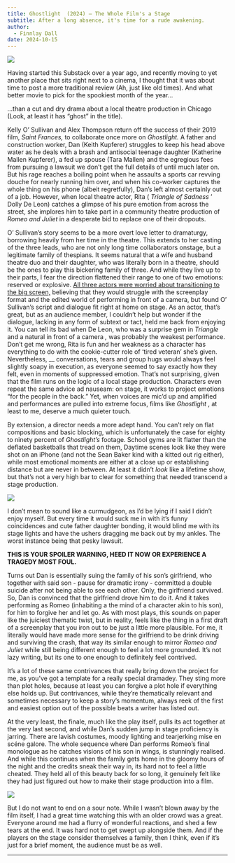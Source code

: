 ```yaml
---
title: Ghostlight  (2024) – The Whole Film's a Stage
subtitle: After a long absence, it's time for a rude awakening.
author:
  - Finnlay Dall
date: 2024-10-15
---
```

[![](https://substackcdn.com/image/fetch/w_1456,c_limit,f_auto,q_auto:good,fl_progressive:steep/https%3A%2F%2Fsubstack-post-media.s3.amazonaws.com%2Fpublic%2Fimages%2F348d24ca-1561-477b-81f6-5688a056697f_3840x2160.jpeg)](https://substackcdn.com/image/fetch/f_auto,q_auto:good,fl_progressive:steep/https%3A%2F%2Fsubstack-post-media.s3.amazonaws.com%2Fpublic%2Fimages%2F348d24ca-1561-477b-81f6-5688a056697f_3840x2160.jpeg)

Having started this Substack over a year ago, and recently moving to yet another place that sits right next to a cinema, I thought that it was about time to post a more traditional review (Ah, just like old times). And what better movie to pick for the spookiest month of the year…

…than a cut and dry drama about a local theatre production in Chicago (Look, at least it has “ghost” in the title). 

Kelly O’ Sullivan and Alex Thompson return off the success of their 2019 film, _Saint Frances,_ to collaborate once more on _Ghostlight._ A father and construction worker, Dan (Keith Kupferer) struggles to keep his head above water as he deals with a brash and antisocial teenage daughter (Katherine Mallen Kupferer), a fed up spouse (Tara Mallen) and the egregious fees from pursuing a lawsuit we don’t get the full details of until much later on. But his rage reaches a boiling point when he assaults a sports car revving douche for nearly running him over, and when his co-worker captures the whole thing on his phone (albeit regretfully), Dan’s left almost certainly out of a job. However, when local theatre actor, Rita ( _Triangle of Sadness_ ’ Dolly De Leon) catches a glimpse of his pure emotion from across the street, she implores him to take part in a community theatre production of _Romeo and Juliet_ in a desperate bid to replace one of their dropouts.

O’ Sullivan’s story seems to be a more overt love letter to dramaturgy, borrowing heavily from her time in the theatre. This extends to her casting of the three leads, who are not only long time collaborators onstage, but a legitimate family of thespians. It seems natural that a wife and husband theatre duo and their daughter, who was literally born in a theatre, should be the ones to play this bickering family of three. And while they live up to their parts, I fear the direction flattened their range to one of two emotions: reserved or explosive. [All three actors were worried about transitioning to the big screen,](https://cinemafemme.com/2024/06/10/this-is-our-family-tara-mallen-keith-kupferer-and-katherine-mallen-kupferer-on-ghostlight/) believing that they would struggle with the screenplay format and the edited world of performing in front of a camera, but found O’ Sullivan’s script and dialogue fit right at home on stage. As an actor, that’s great, but as an audience member, I couldn’t help but wonder if the dialogue, lacking in any form of subtext or tact, held me back from enjoying it. You can tell its bad when De Leon, who was a surprise gem in _Triangle_ and a natural in front of a camera _,_ was probably the weakest performance. Don’t get me wrong, Rita is fun and her weakness as a character has everything to do with the cookie-cutter role of ‘tired veteran’ she’s given. Nevertheless, __ conversations, tears and group hugs would always feel slightly soapy in execution, as everyone seemed to say exactly how they felt, even in moments of suppressed emotion. That’s not surprising, given that the film runs on the logic of a local stage production. Characters even repeat the same advice ad nauseam: on stage, it works to project emotions “for the people in the back.” Yet, when voices are mic’d up and amplified and performances are pulled into extreme focus, films like _Ghostlight_ , at least to me, deserve a much quieter touch.

By extension, a director needs a more adept hand. You can’t rely on flat compositions and basic blocking, which is unfortunately the case for eighty to ninety percent of _Ghostlight’s_ footage. School gyms are lit flatter than the deflated basketballs that tread on them, Daytime scenes look like they were shot on an iPhone (and not the Sean Baker kind with a kitted out rig either), while most emotional moments are either at a close up or establishing distance but are never in between. At least it didn’t _look_ like a lifetime show, but that’s not a very high bar to clear for something that needed transcend a stage production.

[![](https://substackcdn.com/image/fetch/w_1456,c_limit,f_auto,q_auto:good,fl_progressive:steep/https%3A%2F%2Fsubstack-post-media.s3.amazonaws.com%2Fpublic%2Fimages%2F05ecf2fa-64ed-4f6e-91ad-1df3577b5641_1920x1080.jpeg)](https://substackcdn.com/image/fetch/f_auto,q_auto:good,fl_progressive:steep/https%3A%2F%2Fsubstack-post-media.s3.amazonaws.com%2Fpublic%2Fimages%2F05ecf2fa-64ed-4f6e-91ad-1df3577b5641_1920x1080.jpeg)

I don’t mean to sound like a curmudgeon, as I’d be lying if I said I didn’t enjoy myself. But every time it would suck me in with it’s funny coincidences and cute father daughter bonding, it would blind me with its stage lights and have the ushers dragging me back out by my ankles. The worst instance being that pesky lawsuit.

 **THIS IS YOUR SPOILER WARNING, HEED IT NOW OR EXPERIENCE A TRAGEDY MOST FOUL.**

Turns out Dan is essentially suing the family of his son’s girlfriend, who together with said son - pause for dramatic irony - committed a double suicide after not being able to see each other. Only, the girlfriend survived. So, Dan is convinced that the girlfriend drove him to do it. And it takes performing as Romeo (inhabiting a the mind of a character akin to his son), for him to forgive her and let go. As with most plays, this sounds on paper like the juiciest thematic twist, but in reality, feels like the thing in a first draft of a screenplay that you iron out to be just a little more plausible. For me, it literally would have made more sense for the girlfriend to be drink driving and surviving the crash, that way its similar enough to mirror _Romeo and Juliet_ while still being different enough to feel a lot more grounded. It’s not lazy writing, but its one to one enough to definitely feel contrived. 

It’s a lot of these same contrivances that really bring down the project for me, as you’ve got a template for a really special dramadey. They sting more than plot holes, because at least you can forgive a plot hole if everything else holds up. But contrivances, while they’re thematically relevant and sometimes necessary to keep a story’s momentum, always reek of the first and easiest option out of the possible beats a writer has listed out.

At the very least, the finale, much like the play itself, pulls its act together at the very last second, and while Dan’s sudden jump in stage proficiency is jarring. There are lavish costumes, moody lighting and tearjerking mise en scéne galore. The whole sequence where Dan performs Romeo’s final monologue as he catches visions of his son in wings, is stunningly realised. And while this continues when the family gets home in the gloomy hours of the night and the credits sneak their way in, its hard not to feel a little cheated. They held all of this beauty back for so long, it genuinely felt like they had just figured out how to make their stage production into a film.

[![](https://substackcdn.com/image/fetch/w_1456,c_limit,f_auto,q_auto:good,fl_progressive:steep/https%3A%2F%2Fsubstack-post-media.s3.amazonaws.com%2Fpublic%2Fimages%2Fb925ef49-b483-4a0f-8553-a1af07db30af_3840x2160.jpeg)](https://substackcdn.com/image/fetch/f_auto,q_auto:good,fl_progressive:steep/https%3A%2F%2Fsubstack-post-media.s3.amazonaws.com%2Fpublic%2Fimages%2Fb925ef49-b483-4a0f-8553-a1af07db30af_3840x2160.jpeg)

But I do not want to end on a sour note. While I wasn’t blown away by the film itself, I had a great time watching this with an older crowd was a great. Everyone around me had a flurry of wonderful reactions, and shed a few tears at the end. It was hard not to get swept up alongside them. And if the players on the stage consider themselves a family, then I think, even if it’s just for a brief moment, the audience must be as well.

* * *
